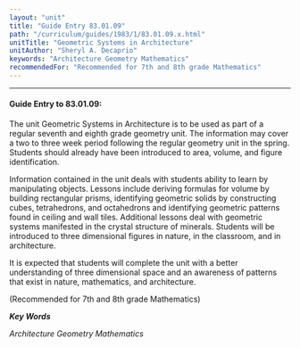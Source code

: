 ```yaml
---
layout: "unit"
title: "Guide Entry 83.01.09"
path: "/curriculum/guides/1983/1/83.01.09.x.html"
unitTitle: "Geometric Systems in Architecture"
unitAuthor: "Sheryl A. Decaprio"
keywords: "Architecture Geometry Mathematics"
recommendedFor: "Recommended for 7th and 8th grade Mathematics"
---
```

<body>
<hr/>
 <h4>
  Guide Entry to 83.01.09:
 </h4>
 The unit Geometric Systems in Architecture is to be used as part of a regular seventh and eighth grade geometry unit.  The information may cover a two to three week period following the regular geometry unit in the spring.  Students should already have been introduced to area, volume, and figure identification.
 <p>
  Information contained in the unit deals with students ability to learn by manipulating objects.  Lessons include deriving formulas for volume by building rectangular prisms, identifying geometric solids by constructing cubes, tetrahedrons, and octahedrons and identifying geometric patterns found in ceiling and wall tiles.  Additional lessons deal with geometric systems manifested in the crystal structure of minerals.  Students will be introduced to three dimensional figures in nature, in the classroom, and in architecture.
 </p>
 <p>
  It is expected that students will complete the unit with a better understanding of three dimensional space and an awareness of patterns that exist in nature, mathematics, and architecture.
 </p>
 <p>
  (Recommended for 7th and 8th grade Mathematics)
 </p>
<p>
  <b>
   <i>
    Key Words
   </i>
  </b>
  <br/>
 </p>
 <p>
  <i>
   Architecture Geometry Mathematics
  </i>
 </p>

</body>